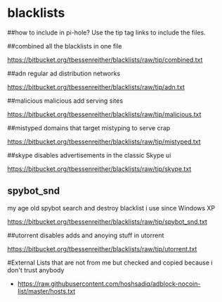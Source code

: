 # blacklists

##how to include in pi-hole?
Use the tip tag links to include the files.

##combined
all the blacklists in one file

https://bitbucket.org/tbessenreither/blacklists/raw/tip/combined.txt

##adn
regular ad distribution networks

https://bitbucket.org/tbessenreither/blacklists/raw/tip/adn.txt

##malicious
malicious add serving sites

https://bitbucket.org/tbessenreither/blacklists/raw/tip/malicious.txt

##mistyped
domains that target mistyping to serve crap

https://bitbucket.org/tbessenreither/blacklists/raw/tip/mistyped.txt

##skype
disables advertisements in the classic Skype ui

https://bitbucket.org/tbessenreither/blacklists/raw/tip/skype.txt

## spybot_snd
my age old spybot search and destroy blacklist i use since Windows XP

https://bitbucket.org/tbessenreither/blacklists/raw/tip/spybot_snd.txt

##utorrent
disables adds and anoying stuff in utorrent

https://bitbucket.org/tbessenreither/blacklists/raw/tip/utorrent.txt

#External
Lists that are not from me but checked and copied because i don't trust anybody

* https://raw.githubusercontent.com/hoshsadiq/adblock-nocoin-list/master/hosts.txt